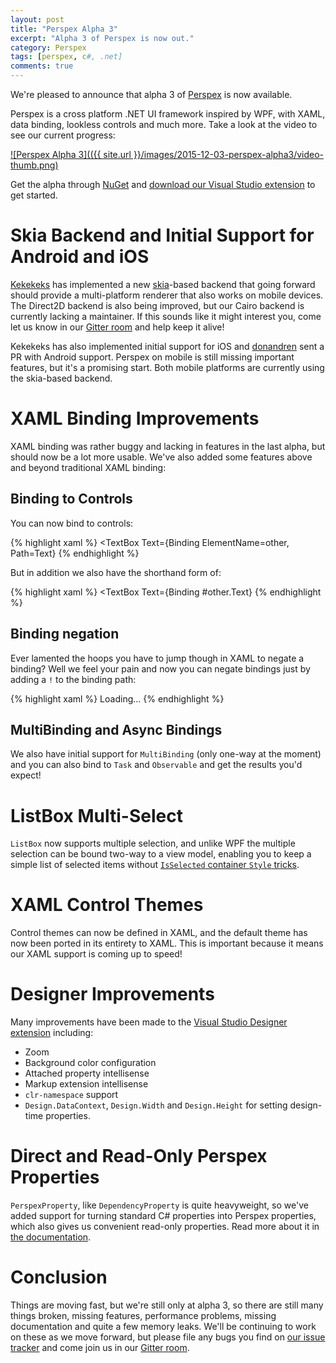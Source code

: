 ```yaml
---
layout: post
title: "Perspex Alpha 3"
excerpt: "Alpha 3 of Perspex is now out."
category: Perspex
tags: [perspex, c#, .net]
comments: true
---
```


We're pleased to announce that alpha 3 of
[Perspex](https://github.com/grokys/Perspex/) is now available.

Perspex is a cross platform .NET UI framework inspired by WPF, with XAML, data
binding, lookless controls and much more. Take a look at the video to see our
current progress:

[![Perspex Alpha 3](({{ site.url }}/images/2015-12-03-perspex-alpha3/video-thumb.png)](https://www.youtube.com/watch?v=NJ9-hnmUbBM "Perspex Alpha 3")

Get the alpha through [NuGet](https://www.nuget.org/packages/perspex) and
[download our Visual Studio extension](https://visualstudiogallery.msdn.microsoft.com/a4542e8a-b56c-4295-8df1-7e220178b873) to get started.

# Skia Backend and Initial Support for Android and iOS

[Kekekeks](https://github.com/kekekeks) has implemented a new
[skia](https://skia.org/)-based backend that going forward should provide a
multi-platform renderer that also works on mobile devices. The Direct2D backend
is also being improved, but our Cairo backend is currently lacking a maintainer.
If this sounds like it might interest you, come let us know in our [Gitter room](https://gitter.im/Perspex/Perspex) and help keep it
alive!

Kekekeks has also implemented initial support for iOS and [donandren](https://github.com/donandren) sent a PR with Android support.
Perspex on mobile is still missing important features, but it's a promising
start. Both mobile platforms are currently using the skia-based backend.

# XAML Binding Improvements

XAML binding was rather buggy and lacking in features in the last alpha, but
should now be a lot more usable. We've also added some features above and beyond
traditional XAML binding:

## Binding to Controls

You can now bind to controls:

{% highlight xaml %}
    <TextBox Text={Binding ElementName=other, Path=Text}
{% endhighlight %}

But in addition we also have the shorthand form of:

{% highlight xaml %}
    <TextBox Text={Binding #other.Text}
{% endhighlight %}

## Binding negation

Ever lamented the hoops you have to jump though in XAML to negate a binding?
Well we feel your pain and now you can negate bindings just by adding a `!`
to the binding path:

{% highlight xaml %}
    <TextBlock IsVisible="{Binding Loading}">Loading...</TextBlock>
    <!-- We can negate the Loading property here using a '!' -->
    <ContentPresenter Content="{Binding}" IsVisible="{Binding !Loading}"/>
{% endhighlight %}

## MultiBinding and Async Bindings

We also have initial support for `MultiBinding` (only one-way at the moment) and
you can also bind to `Task` and `Observable` and get the results you'd expect!

# ListBox Multi-Select

`ListBox` now supports multiple selection, and unlike WPF the multiple selection
can be bound two-way to a view model, enabling you to keep a simple list of
selected items without [`IsSelected` container `Style` tricks](http://stackoverflow.com/questions/2511708/databinding-a-listbox-with-selectionmode-multiple).

# XAML Control Themes

Control themes can now be defined in XAML, and the default theme has now been
ported in its entirety to XAML. This is important because it means our XAML
support is coming up to speed!

# Designer Improvements

Many improvements have been made to the [Visual Studio Designer extension](https://visualstudiogallery.msdn.microsoft.com/a4542e8a-b56c-4295-8df1-7e220178b873)
including:

- Zoom
- Background color configuration
- Attached property intellisense
- Markup extension intellisense
- `clr-namespace` support
- `Design.DataContext`, `Design.Width` and `Design.Height` for setting
  design-time properties.

# Direct and Read-Only Perspex Properties

`PerspexProperty`, like `DependencyProperty` is quite heavyweight, so we've
added support for turning standard C# properties into Perspex properties, which
also gives us convenient read-only properties. Read more about it in [the
documentation](https://github.com/Perspex/Perspex/wiki/Registering-PerspexProperties#readonly-perspexproperties).

# Conclusion

Things are moving fast, but we're still only at alpha 3, so there are still many
things broken, missing features, performance problems, missing documentation and
quite a few memory leaks. We'll be continuing to work on these as we move
forward, but please file any bugs you find on [our issue tracker](https://github.com/Perspex/Perspex/issues) and come join us in our
[Gitter room](https://gitter.im/Perspex/Perspex).
